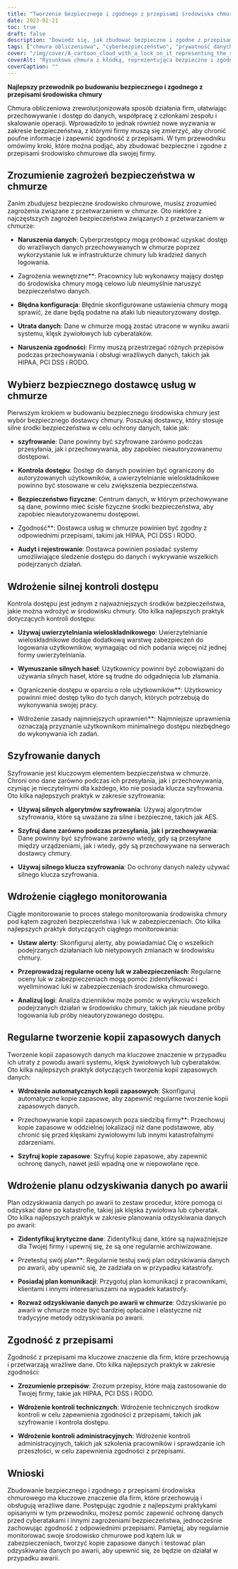 ```yaml
---
title: "Tworzenie bezpiecznego i zgodnego z przepisami środowiska chmury: Przewodnik"
date: 2023-02-21
toc: true
draft: false
description: "Dowiedz się, jak zbudować bezpieczne i zgodne z przepisami środowisko chmurowe dla swojej firmy, korzystając z naszego kompleksowego przewodnika."
tags: ["chmura obliczeniowa", "cyberbezpieczeństwo", "prywatność danych", "zgodność", "HIPAA", "PCI DSS", "RODO", "kopia zapasowa danych", "odzyskiwanie po awarii", "szyfrowanie", "kontrola dostępu", "uwierzytelnianie wieloskładnikowe", "ciągłe monitorowanie", "oceny podatności na zagrożenia", "naruszenia danych", "zagrożenia wewnętrzne", "błędna konfiguracja", "utrata danych", "dostawca chmury", "środki bezpieczeństwa"]
cover: "/img/cover/A_cartoon_cloud_with_a_lock_on_it_representing_the_secure_cloud.png"
coverAlt: "Rysunkowa chmura z kłódką, reprezentująca bezpieczne i zgodne z przepisami środowisko chmurowe, o którym mowa w artykule."
coverCaption: ""
---
```


**Najlepszy przewodnik po budowaniu bezpiecznego i zgodnego z przepisami środowiska chmury**

Chmura obliczeniowa zrewolucjonizowała sposób działania firm, ułatwiając przechowywanie i dostęp do danych, współpracę z członkami zespołu i skalowanie operacji. Wprowadziło to jednak również nowe wyzwania w zakresie bezpieczeństwa, z którymi firmy muszą się zmierzyć, aby chronić poufne informacje i zapewnić zgodność z przepisami. W tym przewodniku omówimy kroki, które można podjąć, aby zbudować bezpieczne i zgodne z przepisami środowisko chmurowe dla swojej firmy.

## Zrozumienie zagrożeń bezpieczeństwa w chmurze

Zanim zbudujesz bezpieczne środowisko chmurowe, musisz zrozumieć zagrożenia związane z przetwarzaniem w chmurze. Oto niektóre z najczęstszych zagrożeń bezpieczeństwa związanych z przetwarzaniem w chmurze:

- **Naruszenia danych**: Cyberprzestępcy mogą próbować uzyskać dostęp do wrażliwych danych przechowywanych w chmurze poprzez wykorzystanie luk w infrastrukturze chmury lub kradzież danych logowania.

- Zagrożenia wewnętrzne**: Pracownicy lub wykonawcy mający dostęp do środowiska chmury mogą celowo lub nieumyślnie naruszyć bezpieczeństwo danych.

- **Błędna konfiguracja**: Błędnie skonfigurowane ustawienia chmury mogą sprawić, że dane będą podatne na ataki lub nieautoryzowany dostęp.

- **Utrata danych**: Dane w chmurze mogą zostać utracone w wyniku awarii systemu, klęsk żywiołowych lub cyberataków.

- **Naruszenia zgodności**: Firmy muszą przestrzegać różnych przepisów podczas przechowywania i obsługi wrażliwych danych, takich jak HIPAA, PCI DSS i RODO.

## Wybierz bezpiecznego dostawcę usług w chmurze

Pierwszym krokiem w budowaniu bezpiecznego środowiska chmury jest wybór bezpiecznego dostawcy chmury. Poszukaj dostawcy, który stosuje silne środki bezpieczeństwa w celu ochrony danych, takie jak:

- **szyfrowanie**: Dane powinny być szyfrowane zarówno podczas przesyłania, jak i przechowywania, aby zapobiec nieautoryzowanemu dostępowi.

- **Kontrola dostępu**: Dostęp do danych powinien być ograniczony do autoryzowanych użytkowników, a uwierzytelnianie wieloskładnikowe powinno być stosowane w celu zwiększenia bezpieczeństwa.

- **Bezpieczeństwo fizyczne**: Centrum danych, w którym przechowywane są dane, powinno mieć ścisłe fizyczne środki bezpieczeństwa, aby zapobiec nieautoryzowanemu dostępowi.

- Zgodność**: Dostawca usług w chmurze powinien być zgodny z odpowiednimi przepisami, takimi jak HIPAA, PCI DSS i RODO.

- **Audyt i rejestrowanie**: Dostawca powinien posiadać systemy umożliwiające śledzenie dostępu do danych i wykrywanie wszelkich podejrzanych działań.

## Wdrożenie silnej kontroli dostępu

Kontrola dostępu jest jednym z najważniejszych środków bezpieczeństwa, jakie można wdrożyć w środowisku chmury. Oto kilka najlepszych praktyk dotyczących kontroli dostępu:

- **Używaj uwierzytelniania wieloskładnikowego**: Uwierzytelnianie wieloskładnikowe dodaje dodatkową warstwę zabezpieczeń do logowania użytkowników, wymagając od nich podania więcej niż jednej formy uwierzytelniania.

- **Wymuszanie silnych haseł**: Użytkownicy powinni być zobowiązani do używania silnych haseł, które są trudne do odgadnięcia lub złamania.

- Ograniczenie dostępu w oparciu o role użytkowników**: Użytkownicy powinni mieć dostęp tylko do tych danych, których potrzebują do wykonywania swojej pracy.

- Wdrożenie zasady najmniejszych uprawnień**: Najmniejsze uprawnienia oznaczają przyznanie użytkownikom minimalnego dostępu niezbędnego do wykonywania ich zadań.

## Szyfrowanie danych

Szyfrowanie jest kluczowym elementem bezpieczeństwa w chmurze. Chroni ono dane zarówno podczas ich przesyłania, jak i przechowywania, czyniąc je nieczytelnymi dla każdego, kto nie posiada klucza szyfrowania. Oto kilka najlepszych praktyk w zakresie szyfrowania:

- **Używaj silnych algorytmów szyfrowania**: Używaj algorytmów szyfrowania, które są uważane za silne i bezpieczne, takich jak AES.

- **Szyfruj dane zarówno podczas przesyłania, jak i przechowywania**: Dane powinny być szyfrowane zarówno wtedy, gdy są przesyłane między urządzeniami, jak i wtedy, gdy są przechowywane na serwerach dostawcy chmury.

- **Używaj silnego klucza szyfrowania**: Do ochrony danych należy używać silnego klucza szyfrowania.

## Wdrożenie ciągłego monitorowania

Ciągłe monitorowanie to proces stałego monitorowania środowiska chmury pod kątem zagrożeń bezpieczeństwa i luk w zabezpieczeniach. Oto kilka najlepszych praktyk dotyczących ciągłego monitorowania:

- **Ustaw alerty**: Skonfiguruj alerty, aby powiadamiać Cię o wszelkich podejrzanych działaniach lub nietypowych zmianach w środowisku chmury.

- **Przeprowadzaj regularne oceny luk w zabezpieczeniach**: Regularne oceny luk w zabezpieczeniach mogą pomóc zidentyfikować i wyeliminować luki w zabezpieczeniach środowiska chmurowego.

- **Analizuj logi**: Analiza dzienników może pomóc w wykryciu wszelkich podejrzanych działań w środowisku chmury, takich jak nieudane próby logowania lub próby nieautoryzowanego dostępu.

## Regularne tworzenie kopii zapasowych danych

Tworzenie kopii zapasowych danych ma kluczowe znaczenie w przypadku ich utraty z powodu awarii systemu, klęsk żywiołowych lub cyberataków. Oto kilka najlepszych praktyk dotyczących tworzenia kopii zapasowych danych:

- **Wdrożenie automatycznych kopii zapasowych**: Skonfiguruj automatyczne kopie zapasowe, aby zapewnić regularne tworzenie kopii zapasowych danych.

- Przechowywanie kopii zapasowych poza siedzibą firmy**: Przechowuj kopie zapasowe w oddzielnej lokalizacji niż dane podstawowe, aby chronić się przed klęskami żywiołowymi lub innymi katastrofalnymi zdarzeniami.

- **Szyfruj kopie zapasowe**: Szyfruj kopie zapasowe, aby zapewnić ochronę danych, nawet jeśli wpadną one w niepowołane ręce.

## Wdrożenie planu odzyskiwania danych po awarii

Plan odzyskiwania danych po awarii to zestaw procedur, które pomogą ci odzyskać dane po katastrofie, takiej jak klęska żywiołowa lub cyberatak. Oto kilka najlepszych praktyk w zakresie planowania odzyskiwania danych po awarii:

- **Zidentyfikuj krytyczne dane**: Zidentyfikuj dane, które są najważniejsze dla Twojej firmy i upewnij się, że są one regularnie archiwizowane.

- Przetestuj swój plan**: Regularnie testuj swój plan odzyskiwania danych po awarii, aby upewnić się, że zadziała on w przypadku katastrofy.

- **Posiadaj plan komunikacji**: Przygotuj plan komunikacji z pracownikami, klientami i innymi interesariuszami na wypadek katastrofy.

- **Rozważ odzyskiwanie danych po awarii w chmurze**: Odzyskiwanie po awarii w chmurze może być bardziej opłacalne i elastyczne niż tradycyjne metody odzyskiwania po awarii.

## Zgodność z przepisami

Zgodność z przepisami ma kluczowe znaczenie dla firm, które przechowują i przetwarzają wrażliwe dane. Oto kilka najlepszych praktyk w zakresie zgodności:

- **Zrozumienie przepisów**: Zrozum przepisy, które mają zastosowanie do Twojej firmy, takie jak HIPAA, PCI DSS i RODO.

- **Wdrożenie kontroli technicznych**: Wdrożenie technicznych środków kontroli w celu zapewnienia zgodności z przepisami, takich jak szyfrowanie i kontrola dostępu.

- **Wdrożenie kontroli administracyjnych**: Wdrożenie kontroli administracyjnych, takich jak szkolenia pracowników i sprawdzanie ich przeszłości, w celu zapewnienia zgodności z przepisami.

## Wnioski

Zbudowanie bezpiecznego i zgodnego z przepisami środowiska chmurowego ma kluczowe znaczenie dla firm, które przechowują i obsługują wrażliwe dane. Postępując zgodnie z najlepszymi praktykami opisanymi w tym przewodniku, możesz pomóc zapewnić ochronę danych przed cyberatakami i innymi zagrożeniami bezpieczeństwa, jednocześnie zachowując zgodność z odpowiednimi przepisami. Pamiętaj, aby regularnie monitorować swoje środowisko chmurowe pod kątem luk w zabezpieczeniach, tworzyć kopie zapasowe danych i testować plan odzyskiwania danych po awarii, aby upewnić się, że będzie on działał w przypadku awarii.


